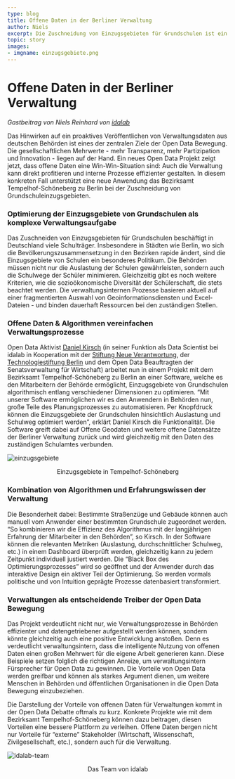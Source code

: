 ```yaml
---
type: blog
title: Offene Daten in der Berliner Verwaltung
author: Niels
excerpt: Die Zuschneidung von Einzugsgebieten für Grundschulen ist ein komplexes Thema. Im Bezirk Tempelhof-Schöneberg in Berlin wird nun eine Anwendung pilotiert, die mit offenen Daten diese Gebiete algorithmisch optimiert.
topic: story
images:
- imgname: einzugsgebiete.png
---
```


# Offene Daten in der Berliner Verwaltung

<i>Gastbeitrag von Niels Reinhard von <a href="https://idalab.de">idalab</a></i>

Das Hinwirken auf ein proaktives Veröffentlichen von Verwaltungsdaten aus deutschen Behörden ist eines der zentralen Ziele der Open Data Bewegung. Die gesellschaftlichen Mehrwerte - mehr Transparenz, mehr Partizipation und Innovation - liegen auf der Hand. Ein neues Open Data Projekt zeigt jetzt, dass offene Daten eine Win-Win-Situation sind: Auch die Verwaltung kann direkt profitieren und interne Prozesse effizienter gestalten. In diesem konkreten Fall unterstützt eine neue Anwendung das Bezirksamt Tempelhof-Schöneberg zu Berlin bei der Zuschneidung von Grundschuleinzugsgebieten.

<h3>Optimierung der Einzugsgebiete von Grundschulen als komplexe Verwaltungsaufgabe</h3>

Das Zuschneiden von Einzugsgebieten für Grundschulen beschäftigt in Deutschland viele Schulträger. Insbesondere in Städten wie Berlin, wo sich die Bevölkerungszusammensetzung in den Bezirken rapide ändert, sind die Einzugsgebiete von Schulen ein besonderes Politikum. Die Behörden müssen nicht nur die Auslastung der Schulen gewährleisten, sondern auch die Schulwege der Schüler minimieren. Gleichzeitig gibt es noch weitere Kriterien, wie die sozioökonomische Diversität der Schülerschaft, die stets beachtet werden. Die verwaltungsinternen Prozesse basieren aktuell auf einer fragmentierten Auswahl von Geoinformationsdiensten und Excel-Dateien - und binden dauerhaft Ressourcen bei den zuständigen Stellen.

<h3>Offene Daten & Algorithmen vereinfachen Verwaltungsprozesse</h3>

Open Data Aktivist <a href="http://danielkirs.ch">Daniel Kirsch</a> (in seiner Funktion als Data Scientist bei idalab in Kooperation mit der <a href="http://www.stiftung-nv.de">Stiftung Neue Verantwortung</a>, der <a href="https://www.technologiestiftung-berlin.de/de/startseite/">Technologiestiftung Berlin</a> und dem Open Data Beauftragten der Senatsverwaltung für Wirtschaft) arbeitet nun in einem Projekt mit dem Bezirksamt Tempelhof-Schöneberg zu Berlin an einer Software, welche es den Mitarbeitern der Behörde ermöglicht, Einzugsgebiete von Grundschulen algorithmisch entlang verschiedener Dimensionen zu optimieren. “Mit unserer Software ermöglichen wir es den Anwendern in Behörden nun, große Teile des Planungsprozesses zu automatisieren. Per Knopfdruck können die Einzugsgebiete der Grundschulen hinsichtlich Auslastung und Schulweg optimiert werden”, erklärt Daniel Kirsch die Funktionalität. Die Software greift dabei auf Offene Geodaten und weitere offene Datensätze der Berliner Verwaltung zurück und wird gleichzeitig mit den Daten des zuständigen Schulamtes verbunden.

![einzugsgebiete](/blog/einzugsgebiete.png)

<center>Einzugsgebiete in Tempelhof-Schöneberg</center>

<h3>Kombination von Algorithmen und Erfahrungswissen der Verwaltung</h3>

Die Besonderheit dabei: Bestimmte Straßenzüge und Gebäude können auch manuell vom Anwender einer bestimmten Grundschule zugeordnet werden. “So kombinieren wir die Effizienz des Algorithmus mit der langjährigen Erfahrung der Mitarbeiter in den Behörden”, so Kirsch. In der Software können die relevanten Metriken (Auslastung, durchschnittlicher Schulweg, etc.) in einem Dashboard überprüft werden, gleichzeitig kann zu jedem Zeitpunkt individuell justiert werden. Die “Black Box des Optimierungsprozesses” wird so geöffnet und der Anwender durch das interaktive Design ein aktiver Teil der Optimierung. So werden vormals politische und von Intuition geprägte Prozesse datenbasiert transformiert.

<h3>Verwaltungen als entscheidende Treiber der Open Data Bewegung</h3>

Das Projekt verdeutlicht nicht nur, wie Verwaltungsprozesse in Behörden effizienter und datengetriebener aufgestellt werden können, sondern könnte gleichzeitig auch eine positive Entwicklung anstoßen. Denn es verdeutlicht verwaltungsintern, dass die intelligente Nutzung von offenen Daten einen großen Mehrwert für die eigene Arbeit generieren kann. Diese Beispiele setzen folglich die richtigen Anreize, um verwaltungsintern Fürsprecher für Open Data zu gewinnen. Die Vorteile von Open Data werden greifbar und können als starkes Argument dienen, um weitere Menschen in Behörden und öffentlichen Organisationen in die Open Data Bewegung einzubeziehen.

Die Darstellung der Vorteile von offenen Daten für Verwaltungen kommt in der Open Data Debatte oftmals zu kurz. Konkrete Projekte wie mit dem Bezirksamt Tempelhof-Schöneberg können dazu beitragen, diesen Vorteilen eine bessere Plattform zu verleihen. Offene Daten bergen nicht nur Vorteile für “externe” Stakeholder (Wirtschaft, Wissenschaft, Zivilgesellschaft, etc.), sondern auch für die Verwaltung.


![idalab-team](/blog/idalab-team.jpg)

<center>Das Team von idalab</center>
